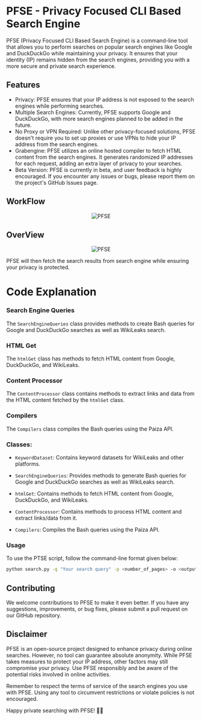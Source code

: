 # PFSE - Privacy Focused CLI Based Search Engine

PFSE (Privacy Focused CLI Based Search Engine) is a command-line tool that allows you to perform searches on popular search engines like Google and DuckDuckGo while maintaining your privacy. It ensures that your identity (IP) remains hidden from the search engines, providing you with a more secure and private search experience.

## Features

- Privacy: PFSE ensures that your IP address is not exposed to the search engines while performing searches.
- Multiple Search Engines: Currently, PFSE supports Google and DuckDuckGo, with more search engines planned to be added in the future.
- No Proxy or VPN Required: Unlike other privacy-focused solutions, PFSE doesn't require you to set up proxies or use VPNs to hide your IP address from the search engines.
- Grabengine: PFSE utilizes an online hosted compiler  to fetch HTML content from the search engines. It generates randomized IP addresses for each request, adding an extra layer of privacy to your searches.
- Beta Version: PFSE is currently in beta, and user feedback is highly encouraged. If you encounter any issues or bugs, please report them on the project's GitHub Issues page.


## WorkFlow
  
<div style="text-align: center;">
  <img src="https://i.ibb.co/QNGzD8V/Flowchart.png" alt="PFSE">
</div>

## OverView
<div style="text-align: center;">
  <img src="https://i.ibb.co/68SK2v7/image.png" alt="PFSE">
</div>


PFSE will then fetch the search results from search engine while ensuring your privacy is protected.

# Code Explanation
### Search Engine Queries

The `SearchEngineQueries` class provides methods to create Bash queries for Google and DuckDuckGo searches as well as WikiLeaks search.

### HTML Get

The `htmlGet` class has methods to fetch HTML content from Google, DuckDuckGo, and WikiLeaks.

### Content Processor

The `ContentProcessor` class contains methods to extract links and data from the HTML content fetched by the `htmlGet` class.

### Compilers

The `Compilers` class compiles the Bash queries using the Paiza API.

### Classes:

- `KeywordDataset`: Contains keyword datasets for WikiLeaks and other platforms.

- `SearchEngineQueries`: Provides methods to generate Bash queries for Google and DuckDuckGo searches as well as WikiLeaks search.

- `htmlGet`: Contains methods to fetch HTML content from Google, DuckDuckGo, and WikiLeaks.

- `ContentProcessor`: Contains methods to process HTML content and extract links/data from it.

- `Compilers`: Compiles the Bash queries using the Paiza API.

### Usage

To use the PTSE script, follow the command-line format given below:

```bash
python search.py -q "Your search query" -p <number_of_pages> -o <output_file>
```

## Contributing

We welcome contributions to PFSE to make it even better. If you have any suggestions, improvements, or bug fixes, please submit a pull request on our GitHub repository.

## Disclaimer

PFSE is an open-source project designed to enhance privacy during online searches. However, no tool can guarantee absolute anonymity. While PFSE takes measures to protect your IP address, other factors may still compromise your privacy. Use PFSE responsibly and be aware of the potential risks involved in online activities.

Remember to respect the terms of service of the search engines you use with PFSE. Using any tool to circumvent restrictions or violate policies is not encouraged.

Happy private searching with PFSE! 🕵️‍♂️


